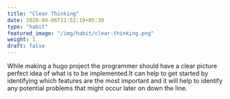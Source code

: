 ```yaml
---
title: "Clear Thinking"
date: 2020-04-06T11:52:19+05:30
type: "habit"
featured_image: "/img/habit/clear-thinking.png"
weight: 1
draft: false
---
```


While making a hugo project the programmer should have a clear picture perfect idea of what is to be implemented.It can help to get started by identifying which features are the most important and  it will help to identify any potential problems that might occur later on down the line.